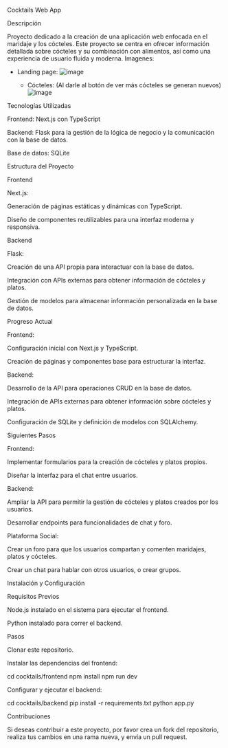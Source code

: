Cocktails Web App

Descripción

Proyecto dedicado a la creación de una aplicación web enfocada en el maridaje y los cócteles. Este proyecto se centra en ofrecer información detallada sobre cócteles y su combinación con alimentos, así como una experiencia de usuario fluida y moderna.
Imagenes:
- Landing page:
  ![image](https://github.com/user-attachments/assets/aaf2af40-ff5e-4c1d-aa4e-adb76a6cf5a1)

  - Cócteles: (Al darle al botón de ver más cócteles se generan nuevos)
    ![image](https://github.com/user-attachments/assets/aa368130-9729-4a68-9685-cb3c6e504121)
    

Tecnologías Utilizadas

Frontend: Next.js con TypeScript

Backend: Flask para la gestión de la lógica de negocio y la comunicación con la base de datos.

Base de datos: SQLite

Estructura del Proyecto

Frontend

Next.js:

Generación de páginas estáticas y dinámicas con TypeScript.

Diseño de componentes reutilizables para una interfaz moderna y responsiva.

Backend

Flask:

Creación de una API propia para interactuar con la base de datos.

Integración con APIs externas para obtener información de cócteles y platos.

Gestión de modelos para almacenar información personalizada en la base de datos.

Progreso Actual

Frontend:

Configuración inicial con Next.js y TypeScript.

Creación de páginas y componentes base para estructurar la interfaz.

Backend:

Desarrollo de la API para operaciones CRUD en la base de datos.

Integración de APIs externas para obtener información sobre cócteles y platos.

Configuración de SQLite y definición de modelos con SQLAlchemy.

Siguientes Pasos

Frontend:

Implementar formularios para la creación de cócteles y platos propios.

Diseñar la interfaz para el chat entre usuarios.

Backend:

Ampliar la API para permitir la gestión de cócteles y platos creados por los usuarios.

Desarrollar endpoints para funcionalidades de chat y foro.

Plataforma Social:

Crear un foro para que los usuarios compartan y comenten maridajes, platos y cócteles.

Crear un chat para hablar con otros usuarios, o crear grupos.

Instalación y Configuración

Requisitos Previos

Node.js instalado en el sistema para ejecutar el frontend.

Python instalado para correr el backend.

Pasos

Clonar este repositorio.

Instalar las dependencias del frontend:

cd cocktails/frontend
npm install
npm run dev

Configurar y ejecutar el backend:

cd cocktails/backend
pip install -r requirements.txt
python app.py

Contribuciones

Si deseas contribuir a este proyecto, por favor crea un fork del repositorio, realiza tus cambios en una rama nueva, y envía un pull request.



